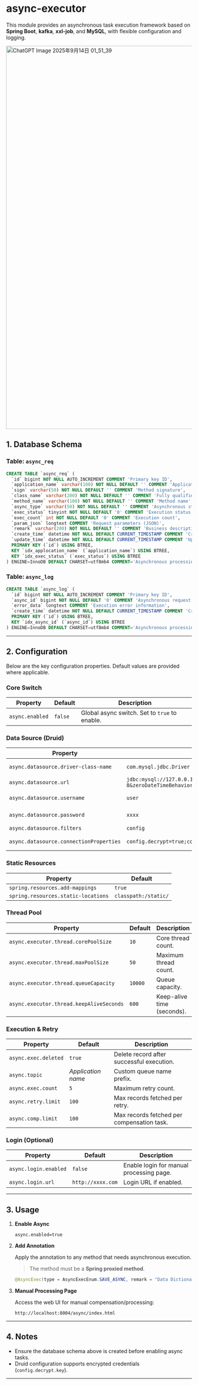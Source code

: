 # async-executor

This module provides an asynchronous task execution framework based on **Spring Boot**, **kafka**, **xxl-job**, and **MySQL**, with flexible configuration and logging.

<img width="524" height="1036" alt="ChatGPT Image 2025年9月14日 01_51_39" src="https://github.com/user-attachments/assets/2cf07dca-bf2c-49f6-b396-845ee8e98c76" />


## 1. Database Schema

### Table: `async_req`

```sql
CREATE TABLE `async_req` (
  `id` bigint NOT NULL AUTO_INCREMENT COMMENT 'Primary key ID',
  `application_name` varchar(100) NOT NULL DEFAULT '' COMMENT 'Application name',
  `sign` varchar(50) NOT NULL DEFAULT '' COMMENT 'Method signature',
  `class_name` varchar(200) NOT NULL DEFAULT '' COMMENT 'Fully qualified class name',
  `method_name` varchar(100) NOT NULL DEFAULT '' COMMENT 'Method name',
  `async_type` varchar(50) NOT NULL DEFAULT '' COMMENT 'Asynchronous strategy type',
  `exec_status` tinyint NOT NULL DEFAULT '0' COMMENT 'Execution status: 0 = Initialized, 1 = Execution failed, 2 = Execution succeeded',
  `exec_count` int NOT NULL DEFAULT '0' COMMENT 'Execution count',
  `param_json` longtext COMMENT 'Request parameters (JSON)',
  `remark` varchar(200) NOT NULL DEFAULT '' COMMENT 'Business description',
  `create_time` datetime NOT NULL DEFAULT CURRENT_TIMESTAMP COMMENT 'Creation time',
  `update_time` datetime NOT NULL DEFAULT CURRENT_TIMESTAMP COMMENT 'Update time',
  PRIMARY KEY (`id`) USING BTREE,
  KEY `idx_applocation_name` (`application_name`) USING BTREE,
  KEY `idx_exec_status` (`exec_status`) USING BTREE
) ENGINE=InnoDB DEFAULT CHARSET=utf8mb4 COMMENT='Asynchronous processing request';
```

### Table: `async_log`

```sql
CREATE TABLE `async_log` (
  `id` bigint NOT NULL AUTO_INCREMENT COMMENT 'Primary key ID',
  `async_id` bigint NOT NULL DEFAULT '0' COMMENT 'Asynchronous request ID',
  `error_data` longtext COMMENT 'Execution error information',
  `create_time` datetime NOT NULL DEFAULT CURRENT_TIMESTAMP COMMENT 'Creation time',
  PRIMARY KEY (`id`) USING BTREE,
  KEY `idx_async_id` (`async_id`) USING BTREE
) ENGINE=InnoDB DEFAULT CHARSET=utf8mb4 COMMENT='Asynchronous processing log';
```

---

## 2. Configuration

Below are the key configuration properties. Default values are provided where applicable.

### Core Switch
| Property | Default | Description |
|----------|---------|-------------|
| `async.enabled` | `false` | Global async switch. Set to `true` to enable. |

### Data Source (Druid)
| Property | Example | Description |
|----------|---------|-------------|
| `async.datasource.driver-class-name` | `com.mysql.jdbc.Driver` | JDBC driver. |
| `async.datasource.url` | `jdbc:mysql://127.0.0.1:3306/fc_async?useUnicode=true&characterEncoding=utf-8&zeroDateTimeBehavior=convertToNull&useSSL=false&allowMultiQueries=true&rewriteBatchedStatements=true` | JDBC URL. |
| `async.datasource.username` | `user` | Database username. |
| `async.datasource.password` | `xxxx` | Database password. |
| `async.datasource.filters` | `config` | Druid filter. |
| `async.datasource.connectionProperties` | `config.decrypt=true;config.decrypt.key=yyy` | Connection properties. |

### Static Resources
| Property | Default |
|----------|---------|
| `spring.resources.add-mappings` | `true` |
| `spring.resources.static-locations` | `classpath:/static/` |

### Thread Pool
| Property | Default | Description |
|----------|---------|-------------|
| `async.executor.thread.corePoolSize` | `10` | Core thread count. |
| `async.executor.thread.maxPoolSize` | `50` | Maximum thread count. |
| `async.executor.thread.queueCapacity` | `10000` | Queue capacity. |
| `async.executor.thread.keepAliveSeconds` | `600` | Keep-alive time (seconds). |

### Execution & Retry
| Property | Default | Description |
|----------|---------|-------------|
| `async.exec.deleted` | `true` | Delete record after successful execution. |
| `async.topic` | *Application name* | Custom queue name prefix. |
| `async.exec.count` | `5` | Maximum retry count. |
| `async.retry.limit` | `100` | Max records fetched per retry. |
| `async.comp.limit` | `100` | Max records fetched per compensation task. |

### Login (Optional)
| Property | Default | Description |
|----------|---------|-------------|
| `async.login.enabled` | `false` | Enable login for manual processing page. |
| `async.login.url` | `http://xxxx.com` | Login URL if enabled. |

---

## 3. Usage

1. **Enable Async**

   ```properties
   async.enabled=true
   ```

2. **Add Annotation**

   Apply the annotation to any method that needs asynchronous execution.  
   > The method must be a **Spring proxied method**.

   ```java
   @AsyncExec(type = AsyncExecEnum.SAVE_ASYNC, remark = "Data Dictionary")
   ```

3. **Manual Processing Page**

   Access the web UI for manual compensation/processing:

   ```
   http://localhost:8004/async/index.html
   ```

---

## 4. Notes

- Ensure the database schema above is created before enabling async tasks.
- Druid configuration supports encrypted credentials (`config.decrypt.key`).

---


